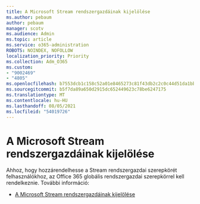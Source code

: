 ```yaml
---
title: A Microsoft Stream rendszergazdáinak kijelölése
ms.author: pebaum
author: pebaum
manager: scotv
ms.audience: Admin
ms.topic: article
ms.service: o365-administration
ROBOTS: NOINDEX, NOFOLLOW
localization_priority: Priority
ms.collection: Adm_O365
ms.custom:
- "9002469"
- "4805"
ms.openlocfilehash: b7553dcb1c158c52a01e8465273c81f43db2c2c0c44d51da1bb3e39d698d18c3
ms.sourcegitcommit: b5f7da89a650d2915dc652449623c78be6247175
ms.translationtype: MT
ms.contentlocale: hu-HU
ms.lasthandoff: 08/05/2021
ms.locfileid: "54019726"
---
```

# <a name="assign-microsoft-stream-admins"></a>A Microsoft Stream rendszergazdáinak kijelölése

Ahhoz, hogy hozzárendelhesse a Stream rendszergazdai szerepkörét felhasználókhoz, az Office 365 globális rendszergazdai szerepkörrel kell rendelkeznie. További információ:

- [A Microsoft Stream rendszergazdáinak kijelölése](https://docs.microsoft.com/stream/assign-administrator-user-role)
